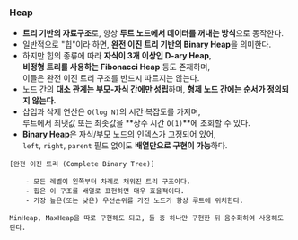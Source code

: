 ### Heap

- **트리 기반의 자료구조**로, 항상 **루트 노드에서 데이터를 꺼내는 방식**으로 동작한다.
- 일반적으로 "힙"이라 하면, **완전 이진 트리 기반의 Binary Heap**을 의미한다.
- 하지만 힙의 종류에 따라 **자식이 3개 이상인 D-ary Heap**,  
  **비정형 트리를 사용하는 Fibonacci Heap** 등도 존재하며,  
  이들은 완전 이진 트리 구조를 반드시 따르지는 않는다.
- 노드 간의 **대소 관계는 부모-자식 간에만 성립**하며, **형제 노드 간에는 순서가 정의되지 않는다**.
- 삽입과 삭제 연산은 `O(log N)`의 시간 복잡도를 가지며,  
  루트에서 최댓값 또는 최솟값을 **상수 시간 `O(1)`**에 조회할 수 있다.
- **Binary Heap**은 자식/부모 노드의 인덱스가 고정되어 있어,  
  `left`, `right`, `parent` 필드 없이도 **배열만으로 구현이 가능**하다.


```
[완전 이진 트리 (Complete Binary Tree)]

    - 모든 레벨이 왼쪽부터 차례로 채워진 트리 구조이다.
    - 힙은 이 구조를 배열로 표현하면 매우 효율적이다.
    - 가장 높은(또는 낮은) 우선순위를 가진 노드가 항상 루트에 위치한다.
```

```
MinHeap, MaxHeap을 따로 구현해도 되고, 둘 중 하나만 구현한 뒤 음수화하여 사용해도 된다.
```
